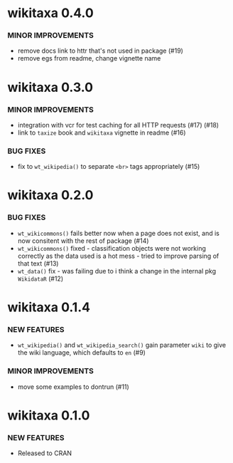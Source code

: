 wikitaxa 0.4.0
==============

### MINOR IMPROVEMENTS

* remove docs link to httr that's not used in package (#19)
* remove egs from readme, change vignette name


wikitaxa 0.3.0
==============

### MINOR IMPROVEMENTS

* integration with vcr for test caching for all HTTP requests (#17) (#18)
* link to `taxize` book and `wikitaxa` vignette in readme (#16)

### BUG FIXES

* fix to `wt_wikipedia()` to separate `<br>` tags appropriately (#15)


wikitaxa 0.2.0
==============

### BUG FIXES

* `wt_wikicommons()` fails better now when a page does not exist, and is now consitent with the rest of package (#14)
* `wt_wikicommons()` fixed - classification objects were not working correctly as the data used is a hot mess - tried to improve parsing of that text (#13)
* `wt_data()` fix - was failing due to i think a change in the internal pkg `WikidataR` (#12)


wikitaxa 0.1.4
==============

### NEW FEATURES

* `wt_wikipedia()` and `wt_wikipedia_search()` gain parameter `wiki`
to give the wiki language, which defaults to `en` (#9)

### MINOR IMPROVEMENTS

* move some examples to dontrun (#11)


wikitaxa 0.1.0
==============

### NEW FEATURES

* Released to CRAN
